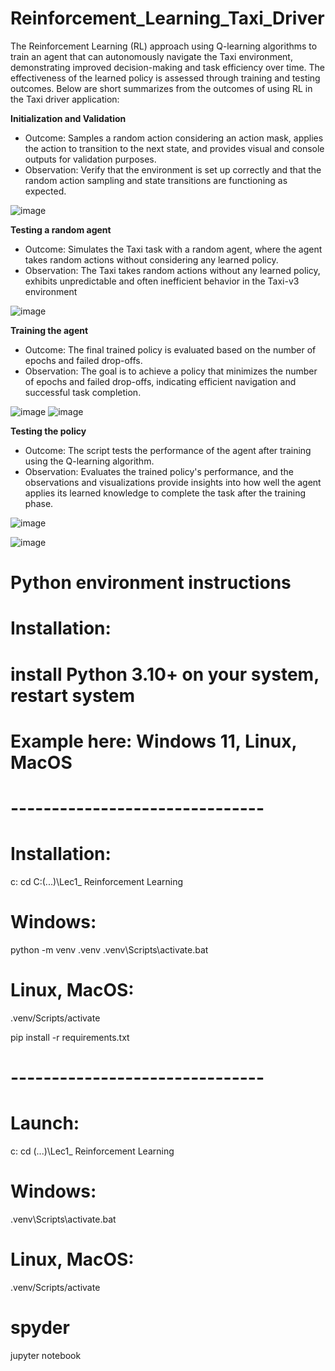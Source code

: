 # Reinforcement_Learning_Taxi_Driver
The Reinforcement Learning (RL) approach using Q-learning algorithms to train an agent that can autonomously navigate the Taxi environment, demonstrating improved decision-making and task efficiency over time. The effectiveness of the learned policy is assessed through training and testing outcomes. Below are short summarizes from the outcomes of using RL in the Taxi driver application:

<b>Initialization and Validation</b>
   + Outcome: Samples a random action considering an action mask, applies the action to transition to the next state, and provides visual and console outputs for validation purposes.
   + Observation: Verify that the environment is set up correctly and that the random action sampling and state transitions are functioning as expected.

![image](https://github.com/bachthyaglx/Reinforcement_Learning_Taxi_Driver/assets/62774638/4f842dc6-e954-439e-a90e-cf9690061f08)

<b>Testing a random agent</b>
   + Outcome: Simulates the Taxi task with a random agent, where the agent takes random actions without considering any learned policy.
   + Observation: The Taxi takes random actions without any learned policy, exhibits unpredictable and often inefficient behavior in the Taxi-v3 environment

![image](https://github.com/bachthyaglx/Reinforcement_Learning_Taxi_Driver/assets/62774638/1560f4b4-e3c3-445b-bcfa-11de6196e203)

<b>Training the agent</b>
   + Outcome: The final trained policy is evaluated based on the number of epochs and failed drop-offs.
   + Observation: The goal is to achieve a policy that minimizes the number of epochs and failed drop-offs, indicating efficient navigation and successful task completion.

![image](https://github.com/bachthyaglx/Reinforcement_Learning_Taxi_Driver/assets/62774638/b664b604-79a0-4ca3-b8f3-b7c84fbd9c3c)
![image](https://github.com/bachthyaglx/Reinforcement_Learning_Taxi_Driver/assets/62774638/5c9d3a63-37ab-4b5a-b719-42c053ac09f1)

<b>Testing the policy</b>
   + Outcome: The script tests the performance of the agent after training using the Q-learning algorithm.
   + Observation: Evaluates the trained policy's performance, and the observations and visualizations provide insights into how well the agent applies its learned knowledge to complete the task after the training phase.

![image](https://github.com/bachthyaglx/Reinforcement_Learning_Taxi_Driver/assets/62774638/581de439-37b1-4479-b3f9-fd917d670174)

![image](https://github.com/bachthyaglx/Reinforcement_Learning_Taxi_Driver/assets/62774638/2ebea46d-b8ef-489b-8d52-8179f7b44c56)

# Python environment instructions

# Installation:
# install Python 3.10+ on your system, restart system
# Example here: Windows 11, Linux, MacOS

# -------------------------------
# Installation:
c:
cd C:\(...)\Lec1_ Reinforcement Learning

# Windows:
python -m venv .venv
.venv\Scripts\activate.bat

# Linux, MacOS:
.venv/Scripts/activate

pip install -r requirements.txt

# -------------------------------
# Launch:
c:
cd (...)\Lec1_ Reinforcement Learning

# Windows:
.venv\Scripts\activate.bat
# Linux, MacOS:
.venv/Scripts/activate

# spyder
jupyter notebook
